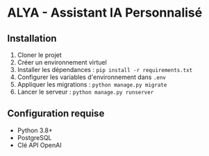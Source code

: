# ALYA - Assistant IA Personnalisé

## Installation

1. Cloner le projet
2. Créer un environnement virtuel
3. Installer les dépendances : `pip install -r requirements.txt`
4. Configurer les variables d'environnement dans `.env`
5. Appliquer les migrations : `python manage.py migrate`
6. Lancer le serveur : `python manage.py runserver`

## Configuration requise

- Python 3.8+
- PostgreSQL
- Clé API OpenAI 